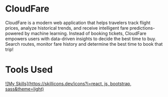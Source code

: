 # CloudFare

CloudFare is a modern web application that helps travelers track flight prices, analyze historical trends, and receive intelligent fare predictions-powered by machine learning. Instead of booking tickets, CloudFare empowers users with data-driven insights to decide the best time to buy. Search routes, monitor fare history and determine the best time to book that trip!

# Tools Used

[![My Skills](https://skillicons.dev/icons?i=react, js, bootstrap, sass&theme=light)](https://skillicons.dev)
